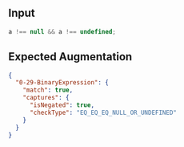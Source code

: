 
## Input
```javascript input
a !== null && a !== undefined;
```

## Expected Augmentation
```json expected augmentations
{
  "0-29-BinaryExpression": {
    "match": true,
    "captures": {
      "isNegated": true,
      "checkType": "EQ_EQ_EQ_NULL_OR_UNDEFINED"
    }
  }
}
```
